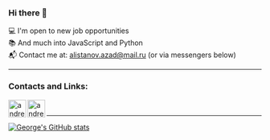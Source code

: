 ### Hi there 👋

💻   I'm open to new job opportunities<br>
📚   And much into JavaScript and Python<br>
📬   Contact me at: alistanov.azad@mail.ru (or via messengers below)

---

### Contacts and Links:

[<img align="left" alt="andreevgeorge | Telegram" width="35px" src="https://img.icons8.com/fluency/48/000000/telegram-app.png" />][telegram]
[<img align="left" alt="andreevgeorge | WhatsApp" width="35px" src="https://img.icons8.com/color/48/000000/whatsapp.png" />][whatsapp]

<br>

---
[![George's GitHub stats](https://github-readme-stats.vercel.app/api?username=AzadAlistanov&theme=dark&show_icons=true)](https://github.com/AzadAlistanov/)

[telegram]: https://t.me/alistanov
[whatsapp]: https://wa.me/79640164840
